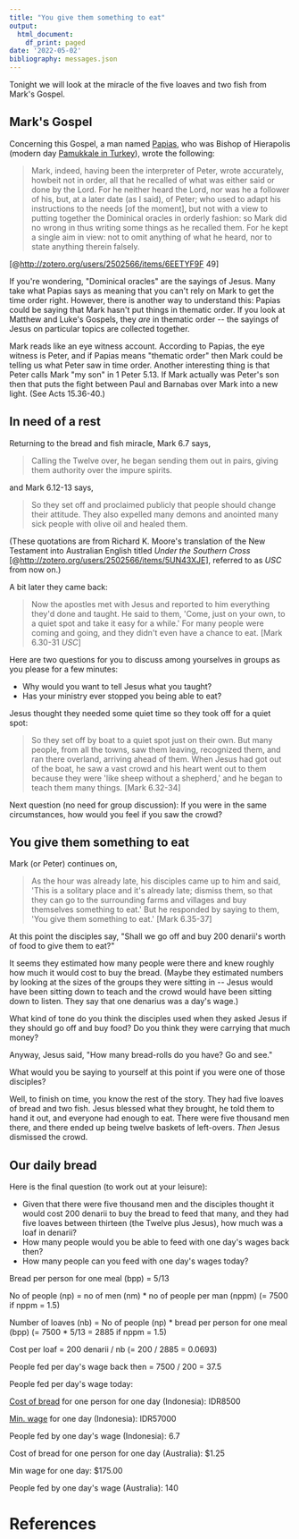 ```yaml
---
title: "You give them something to eat"
output:
  html_document:
    df_print: paged
date: '2022-05-02'
bibliography: messages.json
---
```


Tonight we will look at the miracle of the five loaves and two fish from Mark's Gospel.

## Mark's Gospel

Concerning this Gospel, a man named [Papias](https://en.wikipedia.org/wiki/Papias_of_Hierapolis), who was Bishop of Hierapolis (modern day [Pamukkale in Turkey](https://en.wikipedia.org/wiki/Pamukkale)), wrote the following:

> Mark, indeed, having been the interpreter of Peter, wrote accurately, howbeit not in order, all that he recalled of what was either said or done by the Lord. For he neither heard the Lord, nor was he a follower of his, but, at a later date (as I said), of Peter; who used to adapt his instructions to the needs [of the moment], but not with a view to putting together the Dominical oracles in orderly fashion: so Mark did no wrong in thus writing some things as he recalled them. For he kept a single aim in view: not to omit anything of what he heard, nor to state anything therein falsely.

[@http://zotero.org/users/2502566/items/6EETYF9F 49]

If you're wondering, "Dominical oracles" are the sayings of Jesus. Many take what Papias says as meaning that you can't rely on Mark to get the time order right. However, there is another way to understand this: Papias could be saying that Mark hasn't put things in thematic order. If you look at Matthew and Luke's Gospels, they *are* in thematic order -- the sayings of Jesus on particular topics are collected together.

Mark reads like an eye witness account. According to Papias, the eye witness is Peter, and if Papias means "thematic order" then Mark could be telling us what Peter saw in time order. Another interesting thing is that Peter calls Mark "my son" in 1 Peter 5.13. If Mark actually was Peter's son then that puts the fight between Paul and Barnabas over Mark into a new light. (See Acts 15.36-40.)

## In need of a rest

Returning to the bread and fish miracle, Mark 6.7 says,

> Calling the Twelve over, he began sending them out in pairs, giving them authority over the impure spirits.

and Mark 6.12-13 says,

> So they set off and proclaimed publicly that people should change their attitude. They also expelled many demons and anointed many sick people with olive oil and healed them.

(These quotations are from Richard K. Moore's translation of the New Testament into Australian English titled *Under the Southern Cross* [@http://zotero.org/users/2502566/items/5UN43XJE], referred to as *USC* from now on.)

A bit later they came back:

> Now the apostles met with Jesus and reported to him everything they'd done and taught. He said to them, 'Come, just on your own, to a quiet spot and take it easy for a while.' For many people were coming and going, and they didn't even have a chance to eat. [Mark 6.30-31 *USC*]

Here are two questions for you to discuss among yourselves in groups as you please for a few minutes:

* Why would you want to tell Jesus what you taught?
* Has your ministry ever stopped you being able to eat?

Jesus thought they needed some quiet time so they took off for a quiet spot:

> So they set off by boat to a quiet spot just on their own. But many people, from all the towns, saw them leaving, recognized them, and ran there overland, arriving ahead of them. When Jesus had got out of the boat, he saw a vast crowd and his heart went out to them because they were 'like sheep without a shepherd,' and he began to teach them many things. [Mark 6.32-34]

Next question (no need for group discussion): If you were in the same circumstances, how would you feel if you saw the crowd?

## You give them something to eat

Mark (or Peter) continues on,

> As the hour was already late, his disciples came up to him and said, 'This is a solitary place and it's already late; dismiss them, so that they can go to the surrounding farms and villages and buy themselves something to eat.' But he responded by saying to them, 'You give them something to eat.' [Mark 6.35-37]

At this point the disciples say, "Shall we go off and buy 200 denarii's worth of food to give them to eat?"

It seems they estimated how many people were there and knew roughly how much it would cost to buy the bread. (Maybe they estimated numbers by looking at the sizes of the groups they were sitting in -- Jesus would have been sitting down to teach and the crowd would have been sitting down to listen. They say that one denarius was a day's wage.)

What kind of tone do you think the disciples used when they asked Jesus if they should go off and buy food? Do you think they were carrying that much money?

Anyway, Jesus said, "How many bread-rolls do you have? Go and see."

What would you be saying to yourself at this point if you were one of those disciples?

Well, to finish on time, you know the rest of the story. They had five loaves of bread and two fish. Jesus blessed what they brought, he told them to hand it out, and everyone had enough to eat. There were five thousand men there, and there ended up being twelve baskets of left-overs. *Then* Jesus dismissed the crowd.

## Our daily bread

Here is the final question (to work out at your leisure):

* Given that there were five thousand men and the disciples thought it would cost 200 denarii to buy the bread to feed that many, and they had five loaves between thirteen (the Twelve plus Jesus), how much was a loaf in denarii?
* How many people would you be able to feed with one day's wages back then?
* How many people can you feed with one day's wages today?

Bread per person for one meal (bpp) = 5/13

No of people (np) = no of men (nm) * no of people per man (nppm) (= 7500 if nppm = 1.5)

Number of loaves (nb) = No of people (np) * bread per person for one meal (bpp) (= 7500 * 5/13 = 2885 if nppm = 1.5)

Cost per loaf = 200 denarii / nb (= 200 / 2885 = 0.0693)

People fed per day's wage back then = 7500 / 200 = 37.5

People fed per day's wage today:

[Cost of bread](https://www.globalprice.info/en/?p=indonesia/food-prices-market#1) for one person for one day (Indonesia): IDR8500

[Min. wage](https://www.minimum-wage.org/international/indonesia) for one day (Indonesia): IDR57000

People fed by one day's wage (Indonesia): 6.7

Cost of bread for one person for one day (Australia): \$1.25

Min wage for one day: \$175.00

People fed by one day's wage (Australia): 140

# References
